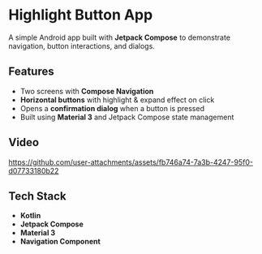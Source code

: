 # Highlight Button App

A simple Android app built with **Jetpack Compose** to demonstrate navigation, button interactions, and dialogs.

## Features

- Two screens with **Compose Navigation**
- **Horizontal buttons** with highlight & expand effect on click
- Opens a **confirmation dialog** when a button is pressed
- Built using **Material 3** and Jetpack Compose state management

## Video


https://github.com/user-attachments/assets/fb746a74-7a3b-4247-95f0-d07733180b22



## Tech Stack
- **Kotlin**
- **Jetpack Compose**
- **Material 3**
- **Navigation Component**


